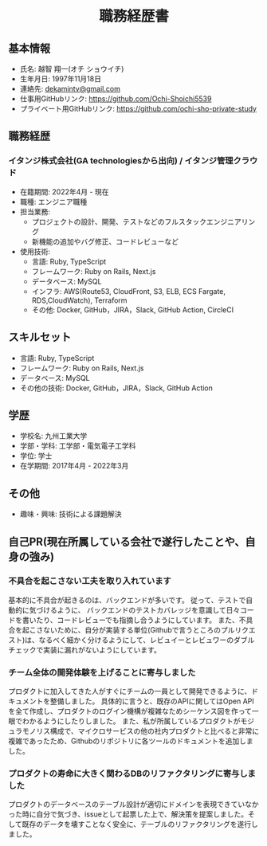 <div style="text-align: center;">
 <h1>職務経歴書</h1>
</div>

## 基本情報
- 氏名: 越智 翔一(オチ ショウイチ)
- 生年月日: 1997年11月18日
- 連絡先: dekamintv@gmail.com
- 仕事用GitHubリンク: https://github.com/Ochi-Shoichi5539
- プライベート用GitHubリンク: https://github.com/ochi-sho-private-study


## 職務経歴

### イタンジ株式会社(GA technologiesから出向) / イタンジ管理クラウド
- 在籍期間: 2022年4月 - 現在
- 職種: エンジニア職種
- 担当業務:
  - プロジェクトの設計、開発、テストなどのフルスタックエンジニアリング
  - 新機能の追加やバグ修正、コードレビューなど
- 使用技術: 
  - 言語: Ruby, TypeScript
  - フレームワーク: Ruby on Rails, Next.js
  - データベース: MySQL
  - インフラ: AWS(Route53, CloudFront, S3, ELB, ECS Fargate, RDS,CloudWatch), Terraform
  - その他: Docker, GitHub，JIRA，Slack, GitHub Action, CircleCI

## スキルセット
- 言語: Ruby, TypeScript
- フレームワーク: Ruby on Rails, Next.js
- データベース: MySQL
- その他の技術: Docker, GitHub，JIRA，Slack, GitHub Action

## 学歴
- 学校名: 九州工業大学
- 学部・学科: 工学部・電気電子工学科
- 学位: 学士
- 在学期間: 2017年4月 - 2022年3月

## その他
- 趣味・興味: 技術による課題解決

<div style="page-break-before:always"></div>

## 自己PR(現在所属している会社で遂行したことや、自身の強み)
<!-- ここに自己PRを記述します。経歴やスキルだけでなく、自分の強みや価値観、チームでの役割などをアピールする -->

### 不具合を起こさない工夫を取り入れています
基本的に不具合が起きるのは、バックエンドが多いです。
従って、テストで自動的に気づけるように、
バックエンドのテストカバレッジを意識して日々コードを書いたり、コードレビューでも指摘し合うようにしています。
また、不具合を起こさないために、自分が実装する単位(Githubで言うところのプルリクエスト)は、なるべく細かく分けるようにして、レビュイーとレビュワーのダブルチェックで実装に漏れがないようにしています。

### チーム全体の開発体験を上げることに寄与しました
プロダクトに加入してきた人がすぐにチームの一員として開発できるように、ドキュメントを整備しました。
具体的に言うと、既存のAPIに関してはOpen APIを全て作成し、プロダクトのログイン機構が複雑なためシーケンス図を作って一眼でわかるようにしたりしました。
また、私が所属しているプロダクトがモジュラモノリス構成で、マイクロサービスの他の社内プロダクトと比べると非常に複雑であったため、Githubのリポジトリに各ツールのドキュメントを追加しました。

### プロダクトの寿命に大きく関わるDBのリファクタリングに寄与しました
プロダクトのデータベースのテーブル設計が適切にドメインを表現できていなかった時に自分で気づき、issueとして起票した上で、解決策を提案しました。そして既存のデータを壊すことなく安全に、テーブルのリファクタリングを遂行しました。

